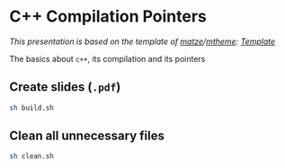 # C++ Compilation Pointers

*This presentation is based on the template of [matze](https://github.com/matze)/[mtheme](https://github.com/matze/mtheme): [Template](https://github.com/matze/mtheme/tree/master/demo)*

The basics about `c++`, its compilation and its pointers 

## Create slides (`.pdf`)

```sh
sh build.sh
```

## Clean all unnecessary files

```sh
sh clean.sh
```

